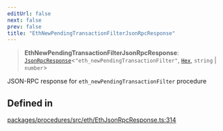```yaml
---
editUrl: false
next: false
prev: false
title: "EthNewPendingTransactionFilterJsonRpcResponse"
---
```


> **EthNewPendingTransactionFilterJsonRpcResponse**: [`JsonRpcResponse`](/reference/tevm/jsonrpc/type-aliases/jsonrpcresponse/)\<`"eth_newPendingTransactionFilter"`, [`Hex`](/reference/tevm/utils/type-aliases/hex/), `string` \| `number`\>

JSON-RPC response for `eth_newPendingTransactionFilter` procedure

## Defined in

[packages/procedures/src/eth/EthJsonRpcResponse.ts:314](https://github.com/qbzzt/tevm-monorepo/blob/main/packages/procedures/src/eth/EthJsonRpcResponse.ts#L314)
